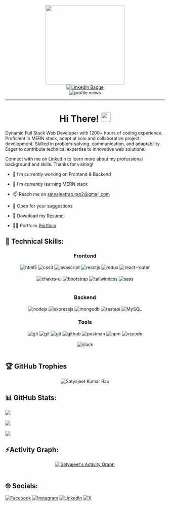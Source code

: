 

<!--
### Hi there 👋
**SatyajeetKumarRao/SatyajeetKumarRao** is a ✨ _special_ ✨ repository because its `README.md` (this file) appears on your GitHub profile.

Here are some ideas to get you started:

- 🔭 I’m currently working on ...
- 🌱 I’m currently learning ...
- 👯 I’m looking to collaborate on ...
- 🤔 I’m looking for help with ...
- 💬 Ask me about ...
- 📫 How to reach me: ...
- 😄 Pronouns: ...
- ⚡ Fun fact: ...
-->

<!-- [![Banner](<https://github.com/ShubhKeshari/ShubhKeshari/blob/masters/Blue%20Modern%20Marketing%20Manager%20LinkedIn%20Banner%20(2).gif>)](https://your-link.com) -->

<link href='https://fonts.googleapis.com/css?family=Unbounded' rel='stylesheet'>
<div id="header" align="center">
  <img src="https://media.giphy.com/media/zhYSVCirREeIZtONCI/giphy.gif" width="250"/><br>
  <a href="https://www.linkedin.com/in/satyajeet-rao/">
    <img src="https://img.shields.io/badge/LinkedIn-blue?style=for-the-badge&logo=linkedin&logoColor=white" alt="LinkedIn Badge"/>
  </a><br>
  <img src="https://komarev.com/ghpvc/?username=SatyajeetKumarRao&style=flat-square&color=yellow" alt="profile views" />
</div>

<hr>

<h1 style="text-align:center;">Hi There! <img src="https://media.giphy.com/media/hvRJCLFzcasrR4ia7z/giphy.gif" width="30px"/></h1>

Dynamic Full Stack Web Developer with 1200+ hours of coding experience. Proficient in MERN stack, adept at solo and collaborative project development. Skilled in problem-solving, communication, and adaptability. Eager to contribute technical expertise to innovative web solutions.

Connect with me on LinkedIn to learn more about my professional background and skills. Thanks for visiting!

- 🔭 I’m currently working on Frontend & Backend

- 🌱 I’m currently learning MERN stack

<!-- - 👯 I’m looking to collaborate on <a href="https://www.linkedin.com/in/satyajeet-rao/" target="_blank">LinkedIn</a> & <a href="https://github.com/SatyajeetKumarRao" target="_blank">GitHub</a> -->

- 📫 Reach me on satyajeetrao.rao2@gmail.com

- 💬 Open for your suggestions

- 📄 Download my <a href= "https://drive.google.com/file/d/1UM_98nioX3HiU-s8obtXpUy_kl89HXlE/view?usp=drive_link" target="_target">Resume</a>

- 👨‍💻 Portfolio <a href="https://drive.google.com/file/d/1UM_98nioX3HiU-s8obtXpUy_kl89HXlE/view?usp=drive_link" target="_blank"> Portfolio</a>

<h2>🥇 Technical Skills:  </h2>

 <div align="center"><h3 align="center">Frontend</h3>
<img src="https://img.shields.io/badge/html5-%23E34F26.svg?style=for-the-badge&logo=html5&logoColor=white" align="center" alt="html5">
<img src = "https://img.shields.io/badge/css3-%231572B6.svg?style=for-the-badge&logo=css3&logoColor=white" align="center" alt="css3">
<img src ="https://img.shields.io/badge/javascript-%23323330.svg?style=for-the-badge&logo=javascript&logoColor=%23F7DF1E" align="center" alt="javascript">
<img src="https://img.shields.io/badge/React-20232A?style=for-the-badge&logo=react&logoColor=61DAFB"  align="center" alt="reactjs" />
<img src="https://img.shields.io/badge/Redux-593D88?style=for-the-badge&logo=redux&logoColor=white"  align="center" alt="redux" />
<img src="https://img.shields.io/badge/React_Router-CA4245?style=for-the-badge&logo=react-router&logoColor=white"  align="center" alt="react-router" />

<br/>
<br/>
  <img src = "https://img.shields.io/badge/chakra ui-%233CC7BD.svg?style=for-the-badge&logo=chakraui&logoColor=white" align="center" alt="chakra-ui"/>
  <img src = "https://img.shields.io/badge/bootstrap-%238512F3.svg?style=for-the-badge&logo=bootstrap&logoColor=white" align="center" alt="bootstrap"/>
  <img src = "https://img.shields.io/badge/tailwindcss-%2338BDF8.svg?style=for-the-badge&logo=tailwindcss&logoColor=white" align="center" alt="tailwindcss"/>
  <img src = "https://img.shields.io/badge/sass-%23C66394.svg?style=for-the-badge&logo=sass&logoColor=white" align="center" alt="sass"/>
 
  
</div>
 <br/>
<div align="center"><h3 align="center">Backend</h3> 
  <img src="https://img.shields.io/badge/Node.js-339933?style=for-the-badge&logo=nodedotjs&logoColor=white" align="center" alt="nodejs" />
  <img src="https://img.shields.io/badge/Express.js-000000?style=for-the-badge&logo=express&logoColor=white" align="center" alt="expressjs"/>
  <img src="https://img.shields.io/badge/MongoDB-4EA94B?style=for-the-badge&logo=mongodb&logoColor=white" align="center" alt="mongodb"/>
  <img src="https://img.shields.io/badge/rest api-%23000000.svg?style=for-the-badge&logo=flask&logoColor=white" align="center" alt="restapi"/>
  <img src="https://img.shields.io/badge/MySQL-%23015B85?style=for-the-badge&logo=mysql&logoColor=white" align="center" alt="MySQL"/>
</div>
  
  <div align="center"><h3 align="center">Tools</h3> 
   <img src="https://img.shields.io/badge/render-%23430098.svg?style=for-the-badge&logo=render&logoColor=white" align="center" alt="git"/>
   <img src="https://img.shields.io/badge/netlify-%23000000.svg?style=for-the-badge&logo=netlify&logoColor=#00C7B7" align="center" alt="git"/>
   <img src="https://img.shields.io/badge/vercel-%23000000.svg?style=for-the-badge&logo=vercel&logoColor=whit" align="center" alt="git"/>
   <img src="https://img.shields.io/badge/GitHub-100000?style=for-the-badge&logo=github&logoColor=white"  align="center" alt="github"/>
   <img src ="https://img.shields.io/badge/Postman-FF6C37?style=for-the-badge&logo=postman&logoColor=white" align="center" alt="postman">
   <img src = "https://img.shields.io/badge/NPM-%23000000.svg?style=for-the-badge&logo=npm&logoColor=white" align="center" alt="npm">
   <img src="https://img.shields.io/badge/Visual%20Studio-5C2D91.svg?style=for-the-badge&logo=visual-studio&logoColor=white"  align="center" alt="vscode"/>
   <br/>
<br/>
   <img src="https://img.shields.io/badge/Slack-4A154B?style=for-the-badge&logo=slack&logoColor=white" align="center" alt="slack"/>
    
   <br/>
<br/>
  </div>

## 🏆 GitHub Trophies

<div style="display: flex; justify-content: center; width: 100%;">
 <img src="https://github-profile-trophy.vercel.app/?username=SatyajeetKumarRao&theme=onestar&no-frame=false&no-bg=false&margin-w=4" alt="Satyajeet Kumar Rao" />
</div>

## 📊 GitHub Stats:

![](https://github-readme-stats.vercel.app/api?username=SatyajeetKumarRao&theme=dark&hide_border=false&include_all_commits=true&count_private=true)<br/><br/>
![](https://github-readme-streak-stats.herokuapp.com/?user=SatyajeetKumarRao&theme=dark&hide_border=true)<br/><br/>
![](https://github-readme-stats.vercel.app/api/top-langs/?username=SatyajeetKumarRao&theme=dark&hide_border=true&include_all_commits=true&count_private=true&layout=compact)

<h2 align="left">⚡Activity Graph:</h2>

<div style="display: flex; gap: 20px; justify-content: center; flex-wrap: wrap; width: 100%;">
  <a href="https://github.com/SatyajeetKumarRao"><img alt="Satyajeet's Activity Graph" src="https://github-readme-activity-graph.vercel.app/graph?username=SatyajeetKumarRao&bg_color=151515&color=a67025&line=a67025&point=f5a536&area=true&hide_border=true"/></a>
</div>

<br>

## 🌐 Socials:

[![Facebook](https://img.shields.io/badge/Facebook-%231877F2.svg?logo=Facebook&logoColor=white)](https://facebook.com/satyajeet.k.rao) [![Instagram](https://img.shields.io/badge/Instagram-%23E4405F.svg?logo=Instagram&logoColor=white)](https://instagram.com/s_k_rao) [![LinkedIn](https://img.shields.io/badge/LinkedIn-%230077B5.svg?logo=linkedin&logoColor=white)](https://linkedin.com/in/satyajeet-rao) [![X](https://img.shields.io/badge/X-black.svg?logo=X&logoColor=white)](https://x.com/satyajeet_k_rao)
